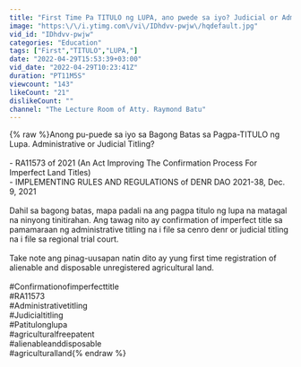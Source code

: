 ```yaml
---
title: "First Time Pa TITULO ng LUPA, ano pwede sa iyo? Judicial or Administrative Titling?"
image: "https:\/\/i.ytimg.com\/vi\/IDhdvv-pwjw\/hqdefault.jpg"
vid_id: "IDhdvv-pwjw"
categories: "Education"
tags: ["First","TITULO","LUPA,"]
date: "2022-04-29T15:53:39+03:00"
vid_date: "2022-04-29T10:23:41Z"
duration: "PT11M5S"
viewcount: "143"
likeCount: "21"
dislikeCount: ""
channel: "The Lecture Room of Atty. Raymond Batu"
---
```

{% raw %}Anong pu-puede sa iyo sa Bagong Batas sa Pagpa-TITULO ng Lupa. Administrative or Judicial Titling? <br /> <br />- RA11573 of 2021 (An Act Improving The Confirmation Process For  Imperfect Land Titles) <br />- IMPLEMENTING RULES AND REGULATIONS of DENR DAO 2021-38, Dec. 9, 2021<br /><br />Dahil sa bagong batas, mapa padali na ang pagpa titulo ng lupa na matagal na ninyong tinitirahan. Ang tawag nito ay confirmation of imperfect title sa pamamaraan ng administrative titling na i file sa cenro denr or judicial titling na i file sa regional trial court. <br /><br />Take note ang pinag-uusapan natin dito ay yung first time registration of alienable and disposable unregistered agricultural land. <br /><br />#Confirmationofimperfecttitle <br />#RA11573<br />#Administrativetitling<br />#Judicialtitling<br />#Patitulonglupa<br />#agriculturalfreepatent <br />#alienableanddisposable<br />#agriculturalland{% endraw %}
